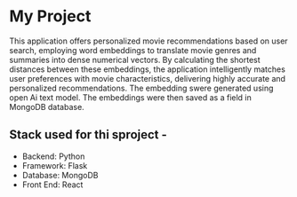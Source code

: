 # My Project

This application offers personalized movie recommendations based on user search, employing word embeddings to translate movie genres and summaries into dense numerical vectors. 
By calculating the shortest distances between these embeddings, the application intelligently matches user preferences with movie characteristics, delivering highly accurate and personalized recommendations.
The embedding swere generated using open Ai text model. The embeddings were then saved as a field in MongoDB database.
## Stack used  for thi sproject -
- Backend: Python
- Framework: Flask
- Database: MongoDB
- Front End: React





